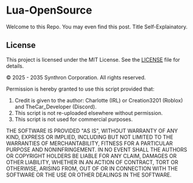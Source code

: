 # Lua-OpenSource
Welcome to this Repo. You may even find this post.
Title Self-Explainatory.


## License

This project is licensed under the MIT License. See the [LICENSE](./LICENSE) file for details.

© 2025 - 2035 Synthron Corporation. All rights reserved.

Permission is hereby granted to use this script provided that:
1. Credit is given to the author: Charlotte (IRL) or Creation3201 (Roblox) and TheCar_Developer (Discord).
2. This script is not re-uploaded elsewhere without permission.
3. This script is not used for commercial purposes.

THE SOFTWARE IS PROVIDED "AS IS", WITHOUT WARRANTY OF ANY KIND, EXPRESS OR IMPLIED, INCLUDING BUT NOT LIMITED TO THE WARRANTIES OF MERCHANTABILITY, FITNESS FOR A PARTICULAR PURPOSE AND NONINFRINGEMENT. IN NO EVENT SHALL THE AUTHORS OR COPYRIGHT HOLDERS BE LIABLE FOR ANY CLAIM, DAMAGES OR OTHER LIABILITY, WHETHER IN AN ACTION OF CONTRACT, TORT OR OTHERWISE, ARISING FROM, OUT OF OR IN CONNECTION WITH THE SOFTWARE OR THE USE OR OTHER DEALINGS IN THE SOFTWARE.
